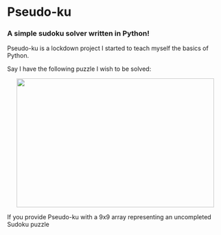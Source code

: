 # Pseudo-ku
### A simple sudoku solver written in Python!

Pseudo-ku is a lockdown project I started to teach myself the basics of Python.

Say I have the following puzzle I wish to be solved:
<p align="center">
  <img width="460" height="300" src="https://imgur.com/cIDW5bG">
</p>

If you provide Pseudo-ku with a 9x9 array representing an uncompleted Sudoku 
puzzle  




